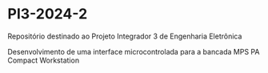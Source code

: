 # PI3-2024-2
Repositório destinado ao Projeto Integrador 3 de Engenharia Eletrônica 


Desenvolvimento de uma interface microcontrolada para a bancada MPS PA Compact Workstation
